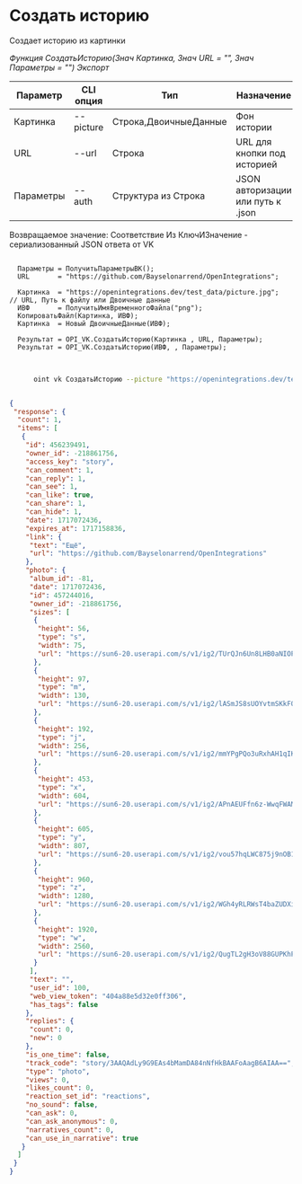 ﻿---
sidebar_position: 7
---

# Создать историю
 Создает историю из картинки


*Функция СоздатьИсторию(Знач Картинка, Знач URL = "", Знач Параметры = "") Экспорт*

  | Параметр | CLI опция | Тип | Назначение |
  |-|-|-|-|
  | Картинка | --picture | Строка,ДвоичныеДанные | Фон истории |
  | URL | --url | Строка | URL для кнопки под историей |
  | Параметры | --auth | Структура из Строка | JSON авторизации или путь к .json |

  
  Возвращаемое значение:   Соответствие Из КлючИЗначение - сериализованный JSON ответа от VK

```bsl title="Пример кода"
	
  Параметры = ПолучитьПараметрыВК();
  URL       = "https://github.com/Bayselonarrend/OpenIntegrations";
  
  Картинка  = "https://openintegrations.dev/test_data/picture.jpg";       // URL, Путь к файлу или Двоичные данные
  ИВФ       = ПолучитьИмяВременногоФайла("png");
  КопироватьФайл(Картинка, ИВФ);
  Картинка  = Новый ДвоичныеДанные(ИВФ);
  
  Результат = OPI_VK.СоздатьИсторию(Картинка , URL, Параметры);
  Результат = OPI_VK.СоздатьИсторию(ИВФ, , Параметры);
	
```

```sh title="Пример команды CLI"
    
      oint vk СоздатьИсторию --picture "https://openintegrations.dev/test_data/picture.jpg" --url %url% --auth %auth%

```


```json title="Результат"

{
 "response": {
  "count": 1,
  "items": [
   {
    "id": 456239491,
    "owner_id": -218861756,
    "access_key": "story",
    "can_comment": 1,
    "can_reply": 1,
    "can_see": 1,
    "can_like": true,
    "can_share": 1,
    "can_hide": 1,
    "date": 1717072436,
    "expires_at": 1717158836,
    "link": {
     "text": "Ещё",
     "url": "https://github.com/Bayselonarrend/OpenIntegrations"
    },
    "photo": {
     "album_id": -81,
     "date": 1717072436,
     "id": 457244016,
     "owner_id": -218861756,
     "sizes": [
      {
       "height": 56,
       "type": "s",
       "width": 75,
       "url": "https://sun6-20.userapi.com/s/v1/ig2/TUrQJn6Un8LHB0aNIOPtaqEt3K_J4tZbV2notqyJ1TUyHCj9m-bbiOZKm1u07WpGGAZfH1LFXbg95EM-uS0JHKX9.jpg?size=75x56&quality=95&type=story"
      },
      {
       "height": 97,
       "type": "m",
       "width": 130,
       "url": "https://sun6-20.userapi.com/s/v1/ig2/lASmJS8sUOYvtmSKkFOsBGNIWpcqoqenWSBOdBHSXQE9PuZjUx_aVVA3Zd6DOV08nssSEYQgXJ6Vam6TiPx2Lcpm.jpg?size=130x97&quality=95&type=story"
      },
      {
       "height": 192,
       "type": "j",
       "width": 256,
       "url": "https://sun6-20.userapi.com/s/v1/ig2/mmYPgPQo3uRxhAH1qIKIijT-5j87fr0A5PEe1X8k3kdo5MmagHYZIdECvXyFL9KubVsKzTZTWFJSQgskL5a09dhS.jpg?size=256x192&quality=95&type=story"
      },
      {
       "height": 453,
       "type": "x",
       "width": 604,
       "url": "https://sun6-20.userapi.com/s/v1/ig2/APnAEUFfn6z-WwqFWAM0_jbv9cRo4zrIPx3RSFrsSNdh8bXpv6438yZqB_BDM3pMfSfl6Gsx751T7mJ8yEf_zCi9.jpg?size=604x453&quality=95&type=story"
      },
      {
       "height": 605,
       "type": "y",
       "width": 807,
       "url": "https://sun6-20.userapi.com/s/v1/ig2/vou57hqLWC875j9nOB1HbiEWaVcSXCHmxNlyzyKEyKv6UO97Mm67PyKNftSvW0RvaHARFvl7Hc9noOv2TAV8Tq6X.jpg?size=807x605&quality=95&type=story"
      },
      {
       "height": 960,
       "type": "z",
       "width": 1280,
       "url": "https://sun6-20.userapi.com/s/v1/ig2/WGh4yRLRWsT4baZUDXiIUZU90sFYcZKcme9nnAPSy8CW_uYDQRDQSy8s0SkNRDEBteCyRBPG0Ka7tPwRQzp5M6Cx.jpg?size=1280x960&quality=95&type=story"
      },
      {
       "height": 1920,
       "type": "w",
       "width": 2560,
       "url": "https://sun6-20.userapi.com/s/v1/ig2/QugTL2gH3oV88GUPKhP1GOUfKWONc8iSt_v-Qt6TOsmioQPJ9nyq4L2a1yBHu2eSJKjsql1VhMtEx6wpt3fVVnly.jpg?size=2560x1920&quality=95&type=story"
      }
     ],
     "text": "",
     "user_id": 100,
     "web_view_token": "404a88e5d32e0ff306",
     "has_tags": false
    },
    "replies": {
     "count": 0,
     "new": 0
    },
    "is_one_time": false,
    "track_code": "story/3AAQAdLy9G9EAs4bMamDA84nNfHkBAAFoAagB6AIAA==",
    "type": "photo",
    "views": 0,
    "likes_count": 0,
    "reaction_set_id": "reactions",
    "no_sound": false,
    "can_ask": 0,
    "can_ask_anonymous": 0,
    "narratives_count": 0,
    "can_use_in_narrative": true
   }
  ]
 }
}

```
